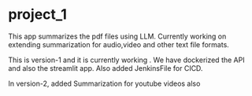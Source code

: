 # project_1

This app summarizes the pdf files using LLM.
Currently working on extending summarization for audio,video and other text file formats.

This is version-1 and it is currently working . We have dockerized the API and also the streamlit app.
Also added JenkinsFile for CICD.

In version-2, added Summarization for youtube videos also